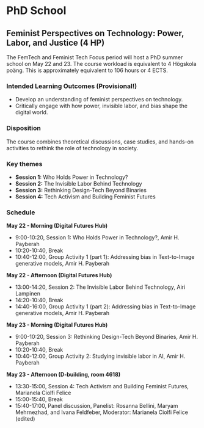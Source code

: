 # PhD School
## Feminist Perspectives on Technology: Power, Labor, and Justice (4 HP)
The FemTech and Feminist Tech Focus period will host a PhD summer school on May 22 and 23. The course workload is equivalent to 4 Högskola poäng. This is approximately equivalent to 106 hours or 4 ECTS. 


### Intended Learning Outcomes (Provisional!)
- Develop an understanding of feminist perspectives on technology.
- Critically engage with how power, invisible labor, and bias shape the digital world.


### Disposition
The course combines theoretical discussions, case studies, and hands-on activities to rethink the role of technology in society.


### Key themes
- **Session 1:** Who Holds Power in Technology?
- **Session 2:** The Invisible Labor Behind Technology
- **Session 3:** Rethinking Design-Tech Beyond Binaries
- **Session 4:** Tech Activism and Building Feminist Futures
  

### Schedule
**May 22 - Morning (Digital Futures Hub)**
* 9:00-10:20, Session 1: Who Holds Power in Technology?, Amir H. Payberah
* 10:20-10:40, Break
* 10:40-12:00, Group Activity 1 (part 1): Addressing bias in Text-to-Image generative models, Amir H. Payberah

**May 22 - Afternoon (Digital Futures Hub)**
* 13:00-14:20, Session 2: The Invisible Labor Behind Technology, Airi Lampinen
* 14:20-10:40, Break
* 14:40-16:00, Group Activity 1 (part 2): Addressing bias in Text-to-Image generative models, Amir H. Payberah

**May 23 - Morning (Digital Futures Hub)**
* 9:00-10:20, Session 3: Rethinking Design-Tech Beyond Binaries, Amir H. Payberah
* 10:20-10:40, Break
* 10:40-12:00, Group Activity 2: Studying invisible labor in AI, Amir H. Payberah

**May 23 - Afternoon (D-building, room 4618)**
* 13:30-15:00, Session 4: Tech Activism and Building Feminist Futures, Marianela Ciolfi Felice
* 15:00-15:40, Break
* 15:40-17:00, Panel discussion, Panelist: Rosanna Bellini, Maryam Mehrnezhad, and Ivana Feldfeber, Moderator: Marianela Ciolfi Felice
 (edited) 


